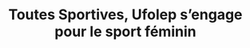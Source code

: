 ---
layout: front
title: "Toutes Sportives, Ufolep s’engage pour le sport féminin"
ecran1:
    title: "Le Sport nous rassemble"
    text: "Avec toutessportives"
ecran2:
    title: "Se dépasser et se faire plaisir entre amies"
    img: images/ecran3.jpg
ecran3:
    title: "Le sport ne forge pas le caractère, il le revèle"
    img: images/ecran4.jpg
ecran4:
    title: "Ces femmes vont vous surprendre !"
    img: images/ecran6.jpg
bloc:
    title: "Toutes Sportives, c’est + que du sport"
    subtitle1: "Nouvelle inscrite ? Bénéficiez d’une licence à moindre coût"
    text1: "Avec l’UFOLEP, vous bénéficiez d’un tarif préférentiel sur votre licence sportive."
    subtitle2: "Rencontrez tout un réseau de nouvelles sportives !"
    text2: "Les clubs UFOLEP participent et mettent en place des événements 100% féminins."
    subtitle3: "La MGEN soutient #ToutesSportives !"
    text3: "L’UFOLEP et le Groupe MGEN ont mis en place les programmes « Bien-être actif » à destination des adhérents et adhérentes MGEN."
    subtitle4: "Découvrez  l’appli Tout Terrain pour vos rdv sportifs"
    text4: "Avec l’appli Tout Terrain organisez vos rdv sportifs, découvrez de nouveaux lieux de pratique et rencontrez d’autres partenaires !"
    subtitle5: "Des avantages tout au long de la saison"
    text5: "Bénéficiez d’avantages exclusifs tout au long de la saison grâce à nos partenaires. Décathlon Pro permet aux associations UFOLEP de bénéficier de matériel sportif de qualité à tarif préférentiel."
cta:
    title: "Tout ça près de chez vous"
    text: "dans des associations et clubs UFOLEP."
---